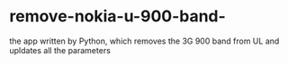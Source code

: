 # remove-nokia-u-900-band-
the app written by Python, which removes the 3G 900 band from UL and upldates all the parameters
